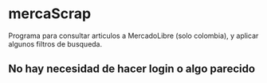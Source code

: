 # mercaScrap
Programa para consultar articulos a MercadoLibre (solo colombia), y aplicar algunos filtros de busqueda.
## No hay necesidad de hacer login o algo parecido

